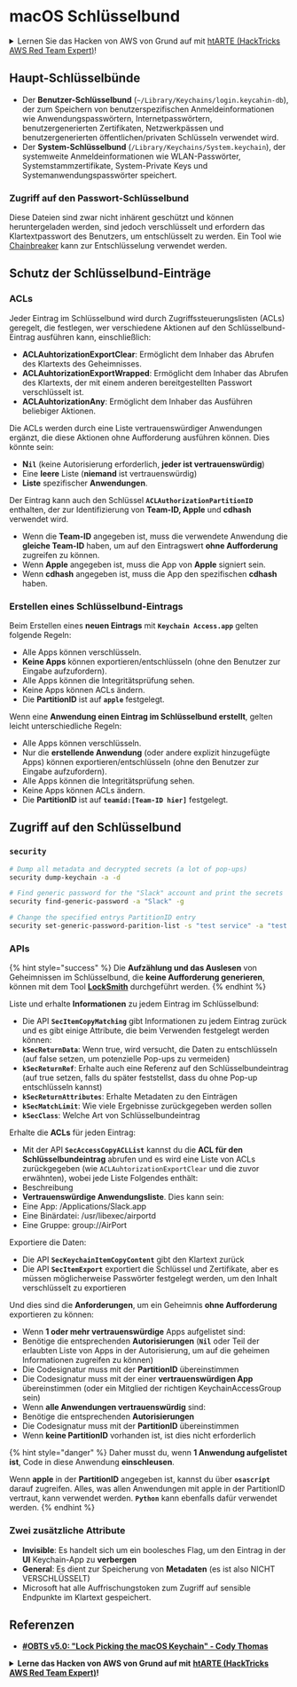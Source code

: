 # macOS Schlüsselbund

<details>

<summary>Lernen Sie das Hacken von AWS von Grund auf mit <a href="https://training.hacktricks.xyz/courses/arte">htARTE (HackTricks AWS Red Team Expert)</a>!</summary>

Andere Möglichkeiten, HackTricks zu unterstützen:

- Wenn Sie Ihr Unternehmen in HackTricks bewerben möchten oder HackTricks als PDF herunterladen möchten, überprüfen Sie die [ABONNEMENTPLÄNE](https://github.com/sponsors/carlospolop)!
- Holen Sie sich das offizielle PEASS & HackTricks-Merchandise
- Entdecken Sie die PEASS-Familie, unsere Sammlung exklusiver NFTs
- Treten Sie der Discord-Gruppe oder der Telegram-Gruppe bei oder folgen Sie uns auf Twitter
- Teilen Sie Ihre Hacking-Tricks, indem Sie PRs an die HackTricks- und HackTricks Cloud-GitHub-Repositories senden.

</details>

## Haupt-Schlüsselbünde

- Der **Benutzer-Schlüsselbund** (`~/Library/Keychains/login.keycahin-db`), der zum Speichern von benutzerspezifischen Anmeldeinformationen wie Anwendungspasswörtern, Internetpasswörtern, benutzergenerierten Zertifikaten, Netzwerkpässen und benutzergenerierten öffentlichen/privaten Schlüsseln verwendet wird.
- Der **System-Schlüsselbund** (`/Library/Keychains/System.keychain`), der systemweite Anmeldeinformationen wie WLAN-Passwörter, Systemstammzertifikate, System-Private Keys und Systemanwendungspasswörter speichert.

### Zugriff auf den Passwort-Schlüsselbund

Diese Dateien sind zwar nicht inhärent geschützt und können heruntergeladen werden, sind jedoch verschlüsselt und erfordern das Klartextpasswort des Benutzers, um entschlüsselt zu werden. Ein Tool wie [Chainbreaker](https://github.com/n0fate/chainbreaker) kann zur Entschlüsselung verwendet werden.

## Schutz der Schlüsselbund-Einträge

### ACLs

Jeder Eintrag im Schlüsselbund wird durch Zugriffssteuerungslisten (ACLs) geregelt, die festlegen, wer verschiedene Aktionen auf den Schlüsselbund-Eintrag ausführen kann, einschließlich:

- **ACLAuhtorizationExportClear**: Ermöglicht dem Inhaber das Abrufen des Klartexts des Geheimnisses.
- **ACLAuhtorizationExportWrapped**: Ermöglicht dem Inhaber das Abrufen des Klartexts, der mit einem anderen bereitgestellten Passwort verschlüsselt ist.
- **ACLAuhtorizationAny**: Ermöglicht dem Inhaber das Ausführen beliebiger Aktionen.

Die ACLs werden durch eine Liste vertrauenswürdiger Anwendungen ergänzt, die diese Aktionen ohne Aufforderung ausführen können. Dies könnte sein:

- **N`il`** (keine Autorisierung erforderlich, **jeder ist vertrauenswürdig**)
- Eine **leere** Liste (**niemand** ist vertrauenswürdig)
- **Liste** spezifischer **Anwendungen**.

Der Eintrag kann auch den Schlüssel **`ACLAuthorizationPartitionID`** enthalten, der zur Identifizierung von **Team-ID, Apple** und **cdhash** verwendet wird.

- Wenn die **Team-ID** angegeben ist, muss die verwendete Anwendung die **gleiche Team-ID** haben, um auf den Eintragswert **ohne Aufforderung** zugreifen zu können.
- Wenn **Apple** angegeben ist, muss die App von **Apple** signiert sein.
- Wenn **cdhash** angegeben ist, muss die App den spezifischen **cdhash** haben.

### Erstellen eines Schlüsselbund-Eintrags

Beim Erstellen eines **neuen Eintrags** mit **`Keychain Access.app`** gelten folgende Regeln:

- Alle Apps können verschlüsseln.
- **Keine Apps** können exportieren/entschlüsseln (ohne den Benutzer zur Eingabe aufzufordern).
- Alle Apps können die Integritätsprüfung sehen.
- Keine Apps können ACLs ändern.
- Die **PartitionID** ist auf **`apple`** festgelegt.

Wenn eine **Anwendung einen Eintrag im Schlüsselbund erstellt**, gelten leicht unterschiedliche Regeln:

- Alle Apps können verschlüsseln.
- Nur die **erstellende Anwendung** (oder andere explizit hinzugefügte Apps) können exportieren/entschlüsseln (ohne den Benutzer zur Eingabe aufzufordern).
- Alle Apps können die Integritätsprüfung sehen.
- Keine Apps können ACLs ändern.
- Die **PartitionID** ist auf **`teamid:[Team-ID hier]`** festgelegt.

## Zugriff auf den Schlüsselbund

### `security`
```bash
# Dump all metadata and decrypted secrets (a lot of pop-ups)
security dump-keychain -a -d

# Find generic password for the "Slack" account and print the secrets
security find-generic-password -a "Slack" -g

# Change the specified entrys PartitionID entry
security set-generic-password-parition-list -s "test service" -a "test acount" -S
```
### APIs

{% hint style="success" %}
Die **Aufzählung und das Auslesen** von Geheimnissen im Schlüsselbund, die **keine Aufforderung generieren**, können mit dem Tool [**LockSmith**](https://github.com/its-a-feature/LockSmith) durchgeführt werden.
{% endhint %}

Liste und erhalte **Informationen** zu jedem Eintrag im Schlüsselbund:

* Die API **`SecItemCopyMatching`** gibt Informationen zu jedem Eintrag zurück und es gibt einige Attribute, die beim Verwenden festgelegt werden können:
* **`kSecReturnData`**: Wenn true, wird versucht, die Daten zu entschlüsseln (auf false setzen, um potenzielle Pop-ups zu vermeiden)
* **`kSecReturnRef`**: Erhalte auch eine Referenz auf den Schlüsselbundeintrag (auf true setzen, falls du später feststellst, dass du ohne Pop-up entschlüsseln kannst)
* **`kSecReturnAttributes`**: Erhalte Metadaten zu den Einträgen
* **`kSecMatchLimit`**: Wie viele Ergebnisse zurückgegeben werden sollen
* **`kSecClass`**: Welche Art von Schlüsselbundeintrag

Erhalte die **ACLs** für jeden Eintrag:

* Mit der API **`SecAccessCopyACLList`** kannst du die **ACL für den Schlüsselbundeintrag** abrufen und es wird eine Liste von ACLs zurückgegeben (wie `ACLAuhtorizationExportClear` und die zuvor erwähnten), wobei jede Liste Folgendes enthält:
* Beschreibung
* **Vertrauenswürdige Anwendungsliste**. Dies kann sein:
* Eine App: /Applications/Slack.app
* Eine Binärdatei: /usr/libexec/airportd
* Eine Gruppe: group://AirPort

Exportiere die Daten:

* Die API **`SecKeychainItemCopyContent`** gibt den Klartext zurück
* Die API **`SecItemExport`** exportiert die Schlüssel und Zertifikate, aber es müssen möglicherweise Passwörter festgelegt werden, um den Inhalt verschlüsselt zu exportieren

Und dies sind die **Anforderungen**, um ein Geheimnis **ohne Aufforderung** exportieren zu können:

* Wenn **1 oder mehr vertrauenswürdige** Apps aufgelistet sind:
* Benötige die entsprechenden **Autorisierungen** (**`Nil`** oder Teil der erlaubten Liste von Apps in der Autorisierung, um auf die geheimen Informationen zugreifen zu können)
* Die Codesignatur muss mit der **PartitionID** übereinstimmen
* Die Codesignatur muss mit der einer **vertrauenswürdigen App** übereinstimmen (oder ein Mitglied der richtigen KeychainAccessGroup sein)
* Wenn **alle Anwendungen vertrauenswürdig** sind:
* Benötige die entsprechenden **Autorisierungen**
* Die Codesignatur muss mit der **PartitionID** übereinstimmen
* Wenn **keine PartitionID** vorhanden ist, ist dies nicht erforderlich

{% hint style="danger" %}
Daher musst du, wenn **1 Anwendung aufgelistet ist**, Code in diese Anwendung **einschleusen**.

Wenn **apple** in der **PartitionID** angegeben ist, kannst du über **`osascript`** darauf zugreifen. Alles, was allen Anwendungen mit apple in der PartitionID vertraut, kann verwendet werden. **`Python`** kann ebenfalls dafür verwendet werden.
{% endhint %}

### Zwei zusätzliche Attribute

* **Invisible**: Es handelt sich um ein boolesches Flag, um den Eintrag in der **UI** Keychain-App zu **verbergen**
* **General**: Es dient zur Speicherung von **Metadaten** (es ist also NICHT VERSCHLÜSSELT)
* Microsoft hat alle Auffrischungstoken zum Zugriff auf sensible Endpunkte im Klartext gespeichert.

## Referenzen

* [**#OBTS v5.0: "Lock Picking the macOS Keychain" - Cody Thomas**](https://www.youtube.com/watch?v=jKE1ZW33JpY)

<details>

<summary><strong>Lerne das Hacken von AWS von Grund auf mit</strong> <a href="https://training.hacktricks.xyz/courses/arte"><strong>htARTE (HackTricks AWS Red Team Expert)</strong></a><strong>!</strong></summary>

Andere Möglichkeiten, HackTricks zu unterstützen:

* Wenn du dein **Unternehmen in HackTricks bewerben möchtest** oder **HackTricks als PDF herunterladen** möchtest, sieh dir die [**ABONNEMENTPLÄNE**](https://github.com/sponsors/carlospolop) an!
* Hol dir das [**offizielle PEASS & HackTricks-Merchandise**](https://peass.creator-spring.com)
* Entdecke [**The PEASS Family**](https://opensea.io/collection/the-peass-family), unsere Sammlung exklusiver [**NFTs**](https://opensea.io/collection/the-peass-family)
* **Trete der** 💬 [**Discord-Gruppe**](https://discord.gg/hRep4RUj7f) oder der [**Telegram-Gruppe**](https://t.me/peass) bei oder **folge** uns auf **Twitter** 🐦 [**@carlospolopm**](https://twitter.com/hacktricks_live)**.**
* **Teile deine Hacking-Tricks, indem du PRs an die** [**HackTricks**](https://github.com/carlospolop/hacktricks) und [**HackTricks Cloud**](https://github.com/carlospolop/hacktricks-cloud) **GitHub-Repos** sendest.

</details>
